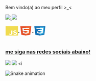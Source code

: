 Bem vindo(a) ao meu perfil >_<
<div>
  <a href="https://github.com/vitoria-soaress">
  <img height="180em"src="https://githubreadmestats.vercel.app/apiusername=vitoriasoaress&show_icons=true&theme=tokyonight&include_all_commits=true&count_private=true"/>
  <img height="180em" src="https://github-readme-stats.vercel.app/api/top-langs/?username=vitoria-soaress&layout=compact&langs_count=6&theme=dracula"/>
</div>
<div style="display: inline_block"><br>
  <img align="center" alt="Js" height="30" width="40" src="https://raw.githubusercontent.com/devicons/devicon/master/icons/javascript/javascript-plain.svg">
  <img align="center" alt="HTML" height="30" width="40" src="https://raw.githubusercontent.com/devicons/devicon/master/icons/html5/html5-original.svg">
  <img align="center" alt="CSS" height="30" width="40" src="https://raw.githubusercontent.com/devicons/devicon/master/icons/css3/css3-original.svg">
</div>
 
 <br>
 
  ###  me siga nas redes sociais abaixo!
 
<div> 
  
  <a href="https://instagram.com/vitooriasoaress" target="_blank"><img src="https://img.shields.io/badge/-Instagram-%23E4405F?style=for-the-badge&logo=instagram&logoColor=white" target="_blank"></a>
  <a href="" target="_blank"><img src="https://img.shields.io/badge/-LinkedIn-%230077B5?style=for-the-badge&logo=linkedin&logoColor=white" target="_blank"></a> <i 
  
 
  ![Snake animation](https://github.com/vitoria-soaress/vitoria-soaress/blob/output/github-contribution-grid-snake.svg)

</div>
